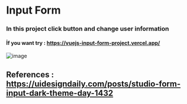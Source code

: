 # Input Form

### In this project click button and change user information
#### İf you want try : https://vuejs-input-form-project.vercel.app/

![image](https://user-images.githubusercontent.com/33622890/186401942-027fc1e3-9c1b-422c-8bb8-06395a552d86.png)

## References : https://uidesigndaily.com/posts/studio-form-input-dark-theme-day-1432



